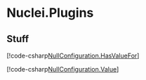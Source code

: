 
# Nuclei.Plugins


## Stuff

[!code-csharp[NullConfiguration.HasValueFor](..\..\Nuclei.Configuration.Samples\NullConfigurationSample.cs?range=18-21)]

[!code-csharp[NullConfiguration.Value](..\..\Nuclei.Configuration.Samples\NullConfigurationSample.cs?range=29-32)]

